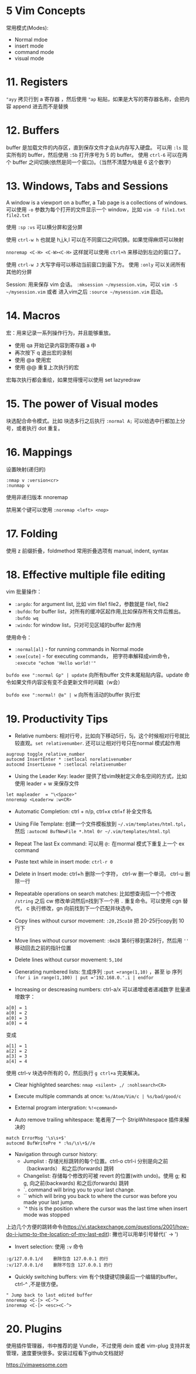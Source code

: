 # 5 Vim Concepts

常用模式(Modes):

- Normal mdoe
- insert mode
- command mode
- visual mode

# 11. Registers

`"ayy`  拷贝行到 a 寄存器 ，然后使用 `"ap` 粘贴，如果是大写的寄存器名称，会把内容 append 进去而不是替换

# 12. Buffers

buffer 是加载文件的内存区，直到保存文件才会从内存写入硬盘。
可以用 `:ls` 现实所有的 buffer，然后使用 `:5b` 打开序号为 5 的 buffer。
使用 `ctrl-6` 可以在两个 buffer 之间切换(依然是同一个窗口)。（当然不清楚为啥是 6 这个数字）


# 13. Windows, Tabs and Sessions

A window  is a viewport on a buffer, a Tab page is a collections of windows.
可以使用 `-o` 参数为每个打开的文件显示一个 window，比如 `vim -O file1.txt file2.txt`

使用 `:sp` `:vs` 可以横分屏和竖分屏

使用 `ctrl-w h` 也就是 h,j,k,l 可以在不同窗口之间切换。如果觉得麻烦可以映射

`nnoremap <C-H> <C-W><C-H>` 这样就可以使用 `ctrl+h` 来移动到左边的窗口了。

使用 `ctrl-w J` 大写字母可以移动当前窗口到最下方。
使用 `:only` 可以关闭所有其他的分屏

Session: 用来保存 vim 会话。 `:mksession ~/mysession.vim`，可以 `vim -S ~/mysession.vim` 或者 进入vim之后 `:source ~/mysession.vim` 启动。

# 14. Macros

宏：用来记录一系列操作行为，并且能够重放。

- 使用 qa 开始记录内容到寄存器 a 中
- 再次按下 q 退出宏的录制
- 使用 @a 使用宏
- 使用 @@ 重复上次执行的宏

宏每次执行都会重绘，如果觉得慢可以使用 set lazyredraw

# 15. The power of Visual modes

块选配合命令模式。比如 块选多行之后执行 `:normal A;` 可以给选中行都加上分号，或者执行 dot 重复。

# 16. Mappings

设置映射(递归的)

```
:nmap v :version<cr>
:nunmap v
```
使用非递归版本 nnoremap

禁用某个键可以使用 `:noremap <left> <nop>`

# 17. Folding

使用 z 前缀折叠，foldmethod 常用折叠选项有 manual, indent, syntax

# 18. Effective multiple file editing

vim 批量操作：

- `:argdo`: for argument list, 比如 vim file1 file2，参数就是 file1, file2
- `:bufdo`: for buffer list，对所有的缓冲区起作用,比如保存所有文件后推出。 `:bufdo wq`
- `:windo`: for window list，只对可见区域的buffer 起作用

使用命令：

- `:normal[al]` - for running commands in Normal mode
- `:exe[cute]` - for executing commands， 把字符串解释成vim命令， `:execute "echom 'Hello world!'"`

`bufdo exe ":normal Gp" | update` 向所有buffer 文件末尾粘贴内容。update 命令如果文件内容没有变不会更新文件时间戳（w会）

`bufdo exe ":normal! @a" | w`  向所有活动的buffer 执行宏

# 19. Productivity Tips

- Relative numbers: 相对行号，比如向下移动5行，5j，这个时候相对行号就比较直观。`set relativenumber`. 还可以让相对行号只在normal 模式起作用

```
augroup toggle_relative_number
autocmd InsertEnter * :setlocal norelativenumber
autocmd InsertLeave * :setlocal relativenumber
```

- Using the Leader Key: leader 提供了给vim映射定义命名空间的方式，比如使用 leader + w 来保存文件

```
let mapleader  = "\<Space>"
nnoremap <Leader>w :w<CR>
```

- Automatic Completion:  ctrl + n/p, ctrl+x ctrl+f 补全文件名

- Using File Template: 创建一个文件模板放到 `~/.vim/templates/html.tpl`，然后 `:autocmd BufNewFile *.html 0r
  ~/.vim/templates/html.tpl`

- Repeat The last Ex command: 可以用 `@:` 在mormal 模式下重复上一个 ex command

- Paste text while in insert mode: `ctrl-r 0`

- Delete in Insert mode: ctrl+h 删除一个字符， ctrl-w 删一个单词， ctrl-u 删除一行

- Repeatable operations on search matches: 比如想查询后一个个修改 `/string` 之后 cw 修改单词然后n找到下一个用 `.`
  重复命令。可以使用 cgn 替代， c 执行修改，gn 向前找到下一个匹配并块选中。

- Copy lines without cursor movement: `:20,25co10` 把 20-25行copy到 10 行下

- Move lines without cursor movement:  `:6m28` 第6行移到第28行，然后用 `''` 移动回去之前的指针位置

- Delete lines without cursor movement: `5,10d`

- Generating numbered lists: 生成序列 `:put =range(1,10)` ，甚至 ip 序列 `:for i in range(1,100) | put ='192.168.0.'.i | endfor`

- Increasing or descreasing numbers: ctrl-a/x 可以递增或者递减数字
批量递增数字：

```
a[0] = 1
a[0] = 2
a[0] = 3
a[0] = 4
```

变成

```
a[1] = 1
a[2] = 2
a[3] = 3
a[4] = 4
```

使用 ctrl-v 块选中所有的 0，然后执行 `g ctrl+a` 完美解决。

- Clear highlighted searches: `nmap <silent> ,/ :nohlsearch<CR>`

- Execute multiple commands at once: `%s/Atom/Vim/c | %s/bad/good/c`

- External program intergration: `%!<command>`

- Auto remove trailing whitespace: 笔者用了一个 StripWhitespace 插件来解决的
```
match ErrorMsg '\s\s+$'
autocmd BufWritePre * :%s/\s\+$//e
```

- Navigation through cursor history:
    - Jumplist : 存储光标跳转的每个位置。ctrl-o ctrl-i 分别是向之前（backwards） 和之后(forwards) 跳转
    - Changelist: 存储每个修改的可被 revert 的位置(with undo)。使用 g; 和 g, 向之前(backwards) 和之后(forwards) 跳转
    - `.  command will bring you to your last change.
    - `` which will bring you back to where the cursor was before you made your last jump.
    - `^ this is the position where the cursor was the last time when insert mode was stopped

上边几个方便的跳转命令(https://vi.stackexchange.com/questions/2001/how-do-i-jump-to-the-location-of-my-last-edit):
撇也可以用单引号替代(` -> ')

- Invert selection: 使用 `:v` 命令

```
:g/127.0.0.1/d    删除包含 127.0.0.1 的行
:v/127.0.0.1/d    删除不包含 127.0.0.1 的行
```

- Quickly switching buffers: vim 有个快捷键切换最后一个编辑的buffer。 ctrl-^ ,不是很方便。
```
" Jump back to last edited buffer
nnoremap <C-[> <C-^>
inoremap <C-[> <esc><C-^>
```

# 20. Plugins

使用插件管理器，书中推荐的是 Vundle，不过使用 dein 或者 vim-plug
支持并发管理，速度要快很多。安装过程看下github文档就好

https://vimawesome.com
